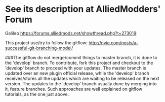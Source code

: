 See its description at AlliedModders' Forum
=============================

Galileo
https://forums.alliedmods.net/showthread.php?t=273019


This project use/try to follow the gitflow: http://nvie.com/posts/a-successful-git-branching-model/

###The gitflow do not merge/commit things to master branch, it is done to the 'develop' branch.
To contribute, fork this project and checkout to the 'develop' branch to proceed with your updates. The master branch is updated over an new plugin official release, while the 'develop' branch receives/stores all the updates which are waiting to be released on the next version. The updates to the 'develop' branch usually done by merging into it, feature branches. Such approaches are well explained on gitflow tutorials, as the one just above.
